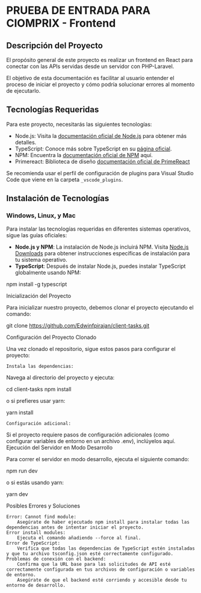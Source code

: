 # PRUEBA DE ENTRADA PARA CIOMPRIX - Frontend

## Descripción del Proyecto

El propósito general de este proyecto es realizar un frontend en React para conectar con las APIs servidas desde un servidor con PHP-Laravel.

El objetivo de esta documentación es facilitar al usuario entender el proceso de iniciar el proyecto y cómo podría solucionar errores al momento de ejecutarlo.

## Tecnologías Requeridas

Para este proyecto, necesitarás las siguientes tecnologías:

- Node.js: Visita la [documentación oficial de Node.js](https://nodejs.org/en/docs/) para obtener más detalles.
- TypeScript: Conoce más sobre TypeScript en su [página oficial](https://www.typescriptlang.org/docs/).
- NPM: Encuentra la [documentación oficial de NPM](https://docs.npmjs.com/) aquí.
- Primereact: Biblioteca de diseño [documentación oficial de PrimeReact](https://primereact.org/)

Se recomienda usar el perfil de configuración de plugins para Visual Studio Code que viene en la carpeta `_vscode_plugins`.

## Instalación de Tecnologías

### Windows, Linux, y Mac

Para instalar las tecnologías requeridas en diferentes sistemas operativos, sigue las guías oficiales:

- **Node.js y NPM**: La instalación de Node.js incluirá NPM. Visita [Node.js Downloads](https://nodejs.org/en/download/) para obtener instrucciones específicas de instalación para tu sistema operativo.
- **TypeScript**: Después de instalar Node.js, puedes instalar TypeScript globalmente usando NPM:

npm install -g typescript

Inicialización del Proyecto

Para inicializar nuestro proyecto, debemos clonar el proyecto ejecutando el comando:



git clone https://github.com/Edwinfpirajan/client-tasks.git

Configuración del Proyecto Clonado

Una vez clonado el repositorio, sigue estos pasos para configurar el proyecto:

    Instala las dependencias:

Navega al directorio del proyecto y ejecuta:



cd client-tasks
npm install

o si prefieres usar yarn:



yarn install

    Configuración adicional:

Si el proyecto requiere pasos de configuración adicionales (como configurar variables de entorno en un archivo .env), inclúyelos aquí.
Ejecución del Servidor en Modo Desarrollo

Para correr el servidor en modo desarrollo, ejecuta el siguiente comando:



npm run dev

o si estás usando yarn:



yarn dev

Posibles Errores y Soluciones

    Error: Cannot find module:
        Asegúrate de haber ejecutado npm install para instalar todas las dependencias antes de intentar iniciar el proyecto.
    Error install modules:
        Ejecuta el comando añadiendo --force al final.
    Error de TypeScript:
        Verifica que todas las dependencias de TypeScript estén instaladas y que tu archivo tsconfig.json esté correctamente configurado.
    Problemas de conexión con el backend:
        Confirma que la URL base para las solicitudes de API esté correctamente configurada en tus archivos de configuración o variables de entorno.
        Asegúrate de que el backend esté corriendo y accesible desde tu entorno de desarrollo.
